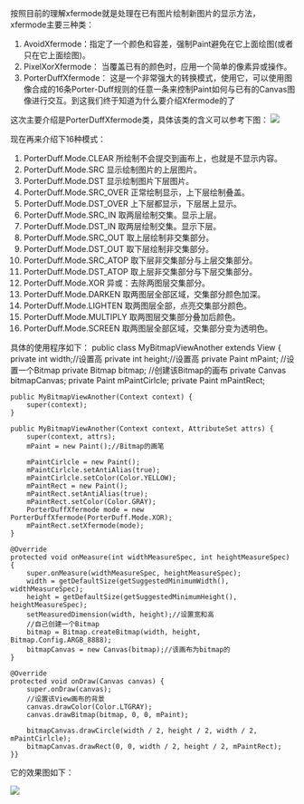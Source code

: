 按照目前的理解xfermode就是处理在已有图片绘制新图片的显示方法，xfermode主要三种类：

1. AvoidXfermode：指定了一个颜色和容差，强制Paint避免在它上面绘图(或者只在它上面绘图)。 
2. PixelXorXfermode： 当覆盖已有的颜色时，应用一个简单的像素异或操作。
3. PorterDuffXfermode： 这是一个非常强大的转换模式，使用它，可以使用图像合成的16条Porter-Duff规则的任意一条来控制Paint如何与已有的Canvas图像进行交互。到这我们终于知道为什么要介绍Xfermode的了

这次主要介绍是PorterDuffXfermode类，具体该类的含义可以参考下图：
![](http://img.blog.csdn.net/20150917220918913)

现在再来介绍下16种模式：

1. PorterDuff.Mode.CLEAR 
所绘制不会提交到画布上，也就是不显示内容。
2. PorterDuff.Mode.SRC 
显示绘制图片的上层图片。
3. PorterDuff.Mode.DST 
显示绘制图片下层图片。
4. PorterDuff.Mode.SRC_OVER 
正常绘制显示，上下层绘制叠盖。
5. PorterDuff.Mode.DST_OVER 
上下层都显示，下层居上显示。
6. PorterDuff.Mode.SRC_IN 
取两层绘制交集。显示上层。
7. PorterDuff.Mode.DST_IN 
取两层绘制交集。显示下层。
8. PorterDuff.Mode.SRC_OUT 
取上层绘制非交集部分。
9. PorterDuff.Mode.DST_OUT 
取下层绘制非交集部分。
10. PorterDuff.Mode.SRC_ATOP 
取下层非交集部分与上层交集部分。
11. PorterDuff.Mode.DST_ATOP
取上层非交集部分与下层交集部分。 
12. PorterDuff.Mode.XOR 
异或：去除两图层交集部分。
13. PorterDuff.Mode.DARKEN 
取两图层全部区域，交集部分颜色加深。
14. PorterDuff.Mode.LIGHTEN 
取两图层全部，点亮交集部分颜色。
15. PorterDuff.Mode.MULTIPLY 
取两图层交集部分叠加后颜色。
16. PorterDuff.Mode.SCREEN 
取两图层全部区域，交集部分变为透明色。

具体的使用程序如下：
    public class MyBitmapViewAnother extends View {
    private int width;//设置高
    private int height;//设置高
    private Paint mPaint;
    //设置一个Bitmap
    private Bitmap bitmap;
    //创建该Bitmap的画布
    private Canvas bitmapCanvas;
    private Paint mPaintCirlcle;
    private Paint mPaintRect;

    public MyBitmapViewAnother(Context context) {
        super(context);
    }

    public MyBitmapViewAnother(Context context, AttributeSet attrs) {
        super(context, attrs);
        mPaint = new Paint();//Bitmap的画笔

        mPaintCirlcle = new Paint();
        mPaintCirlcle.setAntiAlias(true);
        mPaintCirlcle.setColor(Color.YELLOW);
        mPaintRect = new Paint();
        mPaintRect.setAntiAlias(true);
        mPaintRect.setColor(Color.GRAY);
        PorterDuffXfermode mode = new PorterDuffXfermode(PorterDuff.Mode.XOR);
        mPaintRect.setXfermode(mode);
    }

    @Override
    protected void onMeasure(int widthMeasureSpec, int heightMeasureSpec) {
        super.onMeasure(widthMeasureSpec, heightMeasureSpec);
        width = getDefaultSize(getSuggestedMinimumWidth(), widthMeasureSpec);
        height = getDefaultSize(getSuggestedMinimumHeight(), heightMeasureSpec);
        setMeasuredDimension(width, height);//设置宽和高
        //自己创建一个Bitmap
        bitmap = Bitmap.createBitmap(width, height, Bitmap.Config.ARGB_8888);
        bitmapCanvas = new Canvas(bitmap);//该画布为bitmap的
    }

    @Override
    protected void onDraw(Canvas canvas) {
        super.onDraw(canvas);
        //设置该View画布的背景
        canvas.drawColor(Color.LTGRAY);
        canvas.drawBitmap(bitmap, 0, 0, mPaint);

        bitmapCanvas.drawCircle(width / 2, height / 2, width / 2, mPaintCirlcle);
        bitmapCanvas.drawRect(0, 0, width / 2, height / 2, mPaintRect);
    }}
它的效果图如下：

![](http://img.blog.csdn.net/20150917223030229)